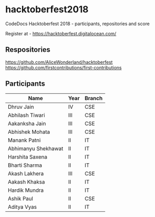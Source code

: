 # hacktoberfest2018

CodeDocs Hacktoberfest 2018 - participants, repositories and score

Register at - https://hacktoberfest.digitalocean.com/

## Respositories

https://github.com/AliceWonderland/hacktoberfest
https://github.com/firstcontributions/first-contributions

## Participants

| Name | Year | Branch |
| --- | --- | --- |
| Dhruv Jain | IV | CSE |
| Abhilash Tiwari | III | CSE |
| Aakanksha Jain | III | CSE |
| Abhishek Mohata | III | CSE |
| Manank Patni | II | IT |
| Abhimanyu Shekhawat | II | IT |
| Harshita Saxena | II | IT |
| Bharti Sharma | II | IT |
| Akash Lakhera | III | CSE |
| Aakash Khaksa | II | IT |
| Hardik Mundra | II | IT |
| Ashik Paul | II | CSE |
| Aditya Vyas | II | IT |